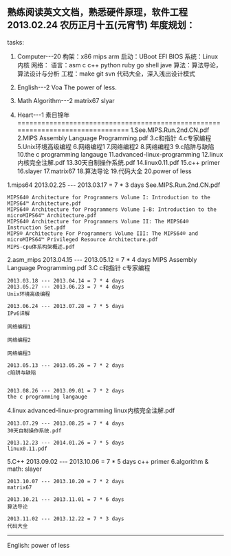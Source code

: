 熟练阅读英文文档，熟悉硬件原理，软件工程
2013.02.24 农历正月十五(元宵节)
	年度规划：
-------------------------------------------------------------------------------
tasks:
1. Computer---20
	构架：x86 mips arm
	启动：UBoot EFI BIOS
	系统：Linux内核
	网络：
	语言：asm c c++ python ruby go shell jave
	算法：算法导论，算法设计与分析
	工程：make git svn 代码大全，深入浅出设计模式

2. English---2
	Voa	The power of less.

3. Math Algorithm---2
	matrix67
	slyar

4. Heart---1
	素日锦年
===============================================================================
1.See.MIPS.Run.2nd.CN.pdf 2.MIPS Assembly Language Programming.pdf 3.c和指针
4.c专家编程 5.Unix环境高级编程 6.网络编程1 7.网络编程2 8.网络编程3 9.c陷阱与缺陷
10.the c programming langauge 11.advanced-linux-programming
12.linux内核完全注解.pdf 13.30天自制操作系统.pdf 14.linux0.11.pdf 15.c++ primer
16.slayer 17.matrix67 18.算法导论 19.代码大全 20.power of less

1.mips64
	2013.02.25 --- 2013.03.17 = 7 * 3 days
	See.MIPS.Run.2nd.CN.pdf

	MIPS64® Architecture for Programmers Volume I: Introduction to the MIPS64™ Architecture.pdf
	MIPS64® Architecture for Programmers Volume I-B: Introduction to the microMIPS64™ Architecture.pdf
	MIPS64® Architecture for Programmers Volume II: The MIPS64® Instruction Set.pdf
	MIPS® Architecture For Programmers Volume III: The MIPS64® and microMIPS64™ Privileged Resource Architecture.pdf
	MIPS-cpu体系构架概述.pdf

2.asm_mips
	2013.04.15 --- 2013.05.12 = 7 * 4 days
	MIPS Assembly Language Programming.pdf
3.C
	c和指针
	c专家编程

	2013.03.18 --- 2013.04.14 = 7 * 4 days
	2013.05.27 --- 2013.06.23 = 7 * 4 days
	Unix环境高级编程

	2013.06.24 --- 2013.07.28 = 7 * 5 days
	IPv6详解

	网络编程1

	网络编程2

	网络编程3

	2013.05.13 --- 2013.05.26 = 7 * 2 days
	c陷阱与缺陷


	2013.08.26 --- 2013.09.01 = 7 * 2 days
	the c programming langauge


4.linux
	advanced-linux-programming
	linux内核完全注解.pdf

	2013.07.29 --- 2013.08.25 = 7 * 4 days
	30天自制操作系统.pdf

	2013.12.23 --- 2014.01.26 = 7 * 5 days
	linux0.11.pdf        
5.C++
	2013.09.02 --- 2013.10.06 = 7 * 5 days
	c++ primer
6.algorithm & math:
	slayer

	2013.10.07 --- 2013.10.20 = 7 * 2 days
	matrix67

	2013.10.21 --- 2013.11.01 = 7 * 6 days
	算法导论

	2013.11.02 --- 2013.12.22 = 7 * 3 days
	代码大全
---
English:
	power of less
